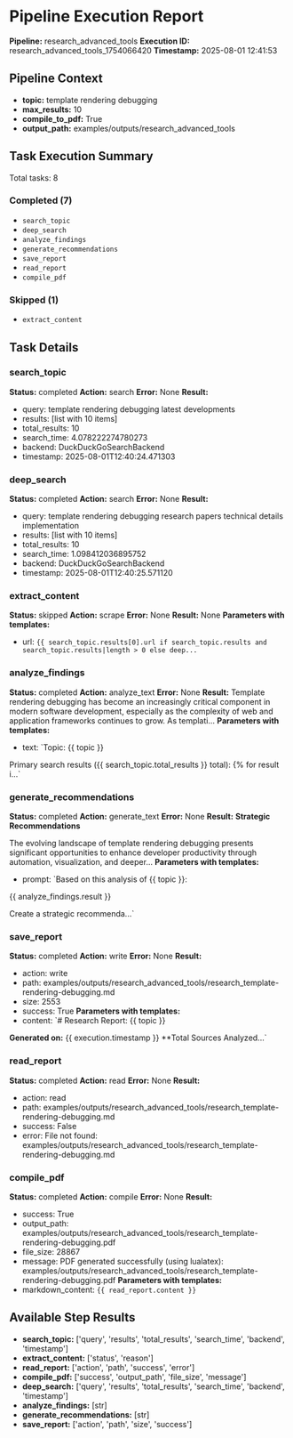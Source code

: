 # Pipeline Execution Report

**Pipeline:** research_advanced_tools
**Execution ID:** research_advanced_tools_1754066420
**Timestamp:** 2025-08-01 12:41:53

## Pipeline Context
- **topic:** template rendering debugging
- **max_results:** 10
- **compile_to_pdf:** True
- **output_path:** examples/outputs/research_advanced_tools

## Task Execution Summary

Total tasks: 8

### Completed (7)
- `search_topic`
- `deep_search`
- `analyze_findings`
- `generate_recommendations`
- `save_report`
- `read_report`
- `compile_pdf`

### Skipped (1)
- `extract_content`

## Task Details

### search_topic
**Status:** completed
**Action:** search
**Error:** None
**Result:**
  - query: template rendering debugging latest developments
  - results: [list with 10 items]
  - total_results: 10
  - search_time: 4.078222274780273
  - backend: DuckDuckGoSearchBackend
  - timestamp: 2025-08-01T12:40:24.471303

### deep_search
**Status:** completed
**Action:** search
**Error:** None
**Result:**
  - query: template rendering debugging research papers technical details implementation
  - results: [list with 10 items]
  - total_results: 10
  - search_time: 1.098412036895752
  - backend: DuckDuckGoSearchBackend
  - timestamp: 2025-08-01T12:40:25.571120

### extract_content
**Status:** skipped
**Action:** scrape
**Error:** None
**Result:** None
**Parameters with templates:**
  - url: `{{ search_topic.results[0].url if search_topic.results and search_topic.results|length > 0 else deep...`

### analyze_findings
**Status:** completed
**Action:** analyze_text
**Error:** None
**Result:** Template rendering debugging has become an increasingly critical component in modern software development, especially as the complexity of web and application frameworks continues to grow. As templati...
**Parameters with templates:**
  - text: `Topic: {{ topic }}

Primary search results ({{ search_topic.total_results }} total):
{% for result i...`

### generate_recommendations
**Status:** completed
**Action:** generate_text
**Error:** None
**Result:** **Strategic Recommendations**

The evolving landscape of template rendering debugging presents significant opportunities to enhance developer productivity through automation, visualization, and deeper...
**Parameters with templates:**
  - prompt: `Based on this analysis of {{ topic }}:

{{ analyze_findings.result }}

Create a strategic recommenda...`

### save_report
**Status:** completed
**Action:** write
**Error:** None
**Result:**
  - action: write
  - path: examples/outputs/research_advanced_tools/research_template-rendering-debugging.md
  - size: 2553
  - success: True
**Parameters with templates:**
  - content: `# Research Report: {{ topic }}

**Generated on:** {{ execution.timestamp }}
**Total Sources Analyzed...`

### read_report
**Status:** completed
**Action:** read
**Error:** None
**Result:**
  - action: read
  - path: examples/outputs/research_advanced_tools/research_template-rendering-debugging.md
  - success: False
  - error: File not found: examples/outputs/research_advanced_tools/research_template-rendering-debugging.md

### compile_pdf
**Status:** completed
**Action:** compile
**Error:** None
**Result:**
  - success: True
  - output_path: examples/outputs/research_advanced_tools/research_template-rendering-debugging.pdf
  - file_size: 28867
  - message: PDF generated successfully (using lualatex): examples/outputs/research_advanced_tools/research_template-rendering-debugging.pdf
**Parameters with templates:**
  - markdown_content: `{{ read_report.content }}`

## Available Step Results
- **search_topic:** ['query', 'results', 'total_results', 'search_time', 'backend', 'timestamp']
- **extract_content:** ['status', 'reason']
- **read_report:** ['action', 'path', 'success', 'error']
- **compile_pdf:** ['success', 'output_path', 'file_size', 'message']
- **deep_search:** ['query', 'results', 'total_results', 'search_time', 'backend', 'timestamp']
- **analyze_findings:** [str]
- **generate_recommendations:** [str]
- **save_report:** ['action', 'path', 'size', 'success']